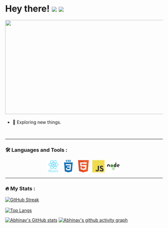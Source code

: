 <h1>
  Hey there!
  <img src="https://media.giphy.com/media/hvRJCLFzcasrR4ia7z/giphy.gif" width="30px"/>
  <img alighn ="right " src="https://media.discordapp.net/attachments/843210843565981778/989778653435027516/unknown.png?width=45&height=45"/>
</h1>

<div align="center">
  <img src="https://media.giphy.com/media/dWesBcTLavkZuG35MI/giphy.gif" width="600" height="300"/>
</div>

- :seedling: Exploring new things.

<div align="center">
<img src="https://komarev.com/ghpvc/?username=abhinavanand-fed&style=flat-square&color=blue" alt=""/>
</div>


---

### :hammer_and_wrench: Languages and Tools :

<div align="center">
  <img src="https://github.com/devicons/devicon/blob/master/icons/react/react-original-wordmark.svg" title="React" alt="React" width="40" height="40"/>&nbsp;
  <img src="https://github.com/devicons/devicon/blob/master/icons/css3/css3-plain-wordmark.svg"  title="CSS3" alt="CSS" width="40" height="40"/>&nbsp;
  <img src="https://github.com/devicons/devicon/blob/master/icons/html5/html5-original.svg" title="HTML5" alt="HTML" width="40" height="40"/>&nbsp;
  <img src="https://github.com/devicons/devicon/blob/master/icons/javascript/javascript-original.svg" title="JavaScript" alt="JavaScript" width="40" height="40"/>&nbsp;
  <img src="https://github.com/devicons/devicon/blob/master/icons/nodejs/nodejs-original-wordmark.svg" title="NodeJS" alt="NodeJS" width="40" height="40"/>&nbsp;
</div>

---

### :fire: My Stats :

[![GitHub Streak](http://github-readme-streak-stats.herokuapp.com?user=abhinavanand-fed&theme=highcontrast&hide_border=true&border_radius=4.8)](https://git.io/streak-stats) <br></br>
[![Top Langs](https://github-readme-stats.vercel.app/api/top-langs/?username=abhinavanand-fed&layout=compact&theme=vision-friendly-dark)](https://github.com/anuraghazra/github-readme-stats)

[![Abhinav's GitHub stats](https://github-readme-stats.vercel.app/api?username=abhinavanand-fed)](https://github.com/abhinavanand-fed/github-readme-stats)
[![Abhinav's github activity graph](https://github-readme-activity-graph.cyclic.app/graph?username=abhinavanand-fed&theme=dracula)](https://github.com/abhinavanand-fed/github-readme-activity-graph)
